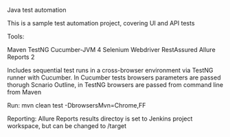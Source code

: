 Java test automation

This is a sample test automation project, covering UI and API tests

Tools:

Maven
TestNG
Cucumber-JVM 4
Selenium Webdriver
RestAssured
Allure Reports 2

Includes sequential test runs in a cross-browser environment via TestNG runner with Cucumber.
In Cucumber tests browsers parameters are passed thorugh Scnario Outline, in TestNG browsers
are passed from command line from Maven

Run: mvn clean test -DbrowsersMvn=Chrome,FF

Reporting: Allure Reports results directoy is set to Jenkins project workspace, but can be changed to /target
